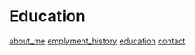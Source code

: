 # Education

[about_me](index)
[emplyment_history](employment)
[education](education)
[contact](contact)

